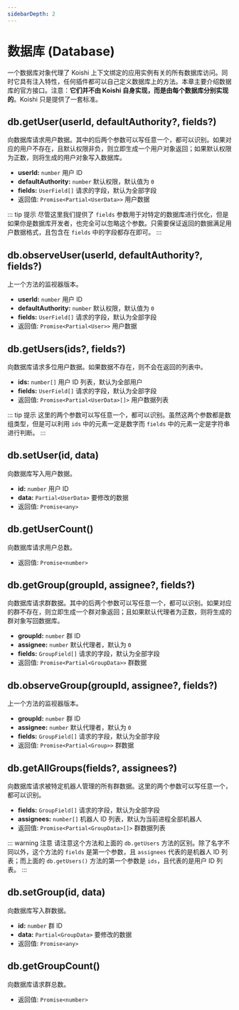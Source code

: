 ```yaml
---
sidebarDepth: 2
---
```


# 数据库 (Database)

一个数据库对象代理了 Koishi 上下文绑定的应用实例有关的所有数据库访问。同时它具有注入特性，任何插件都可以自己定义数据库上的方法。本章主要介绍数据库的官方接口。注意：**它们并不由 Koishi 自身实现，而是由每个数据库分别实现的**。Koishi 只是提供了一套标准。

## db.getUser(userId, defaultAuthority?, fields?)

向数据库请求用户数据。其中的后两个参数可以写任意一个，都可以识别。如果对应的用户不存在，且默认权限非负，则立即生成一个用户对象返回；如果默认权限为正数，则将生成的用户对象写入数据库。

- **userId:** `number` 用户 ID
- **defaultAuthority:** `number` 默认权限，默认值为 `0`
- **fields:** `UserField[]` 请求的字段，默认为全部字段
- 返回值: `Promise<Partial<UserData>>` 用户数据

::: tip 提示
尽管这里我们提供了 `fields` 参数用于对特定的数据库进行优化，但是如果你是数据库开发者，也完全可以忽略这个参数。只需要保证返回的数据满足用户数据格式，且包含在 `fields` 中的字段都存在即可。
:::

## db.observeUser(userId, defaultAuthority?, fields?)

上一个方法的监视器版本。

- **userId:** `number` 用户 ID
- **defaultAuthority:** `number` 默认权限，默认值为 `0`
- **fields:** `UserField[]` 请求的字段，默认为全部字段
- 返回值: `Promise<Partial<User>>` 用户数据

## db.getUsers(ids?, fields?)

向数据库请求多位用户数据。如果数据不存在，则不会在返回的列表中。

- **ids:** `number[]` 用户 ID 列表，默认为全部用户
- **fields:** `UserField[]` 请求的字段，默认为全部字段
- 返回值: `Promise<Partial<UserData>[]>` 用户数据列表

::: tip 提示
这里的两个参数可以写任意一个，都可以识别。虽然这两个参数都是数组类型，但是可以利用 `ids` 中的元素一定是数字而 `fields` 中的元素一定是字符串进行判断。
:::

## db.setUser(id, data)

向数据库写入用户数据。

- **id:** `number` 用户 ID
- **data:** `Partial<UserData>` 要修改的数据
- 返回值: `Promise<any>`

## db.getUserCount()

向数据库请求用户总数。

- 返回值: `Promise<number>`


## db.getGroup(groupId, assignee?, fields?)

向数据库请求群数据。其中的后两个参数可以写任意一个，都可以识别。如果对应的群不存在，则立即生成一个群对象返回；且如果默认代理者为正数，则将生成的群对象写回数据库。

- **groupId:** `number` 群 ID
- **assignee:** `number` 默认代理者，默认为 `0`
- **fields:** `GroupField[]` 请求的字段，默认为全部字段
- 返回值: `Promise<Partial<GroupData>>` 群数据

## db.observeGroup(groupId, assignee?, fields?)

上一个方法的监视器版本。

- **groupId:** `number` 群 ID
- **assignee:** `number` 默认代理者，默认为 `0`
- **fields:** `GroupField[]` 请求的字段，默认为全部字段
- 返回值: `Promise<Partial<Group>>` 群数据

## db.getAllGroups(fields?, assignees?)

向数据库请求被特定机器人管理的所有群数据。这里的两个参数可以写任意一个，都可以识别。

- **fields:** `GroupField[]` 请求的字段，默认为全部字段
- **assignees:** `number[]` 机器人 ID 列表，默认为当前进程全部机器人
- 返回值: `Promise<Partial<GroupData>[]>` 群数据列表

::: warning 注意
请注意这个方法和上面的 `db.getUsers` 方法的区别。除了名字不同以外，这个方法的 `fields` 是第一个参数，且 `assignees` 代表的是机器人 ID 列表；而上面的 `db.getUsers()` 方法的第一个参数是 `ids`，且代表的是用户 ID 列表。
:::

## db.setGroup(id, data)

向数据库写入群数据。

- **id:** `number` 群 ID
- **data:** `Partial<GroupData>` 要修改的数据
- 返回值: `Promise<any>`

## db.getGroupCount()

向数据库请求群总数。

- 返回值: `Promise<number>`
